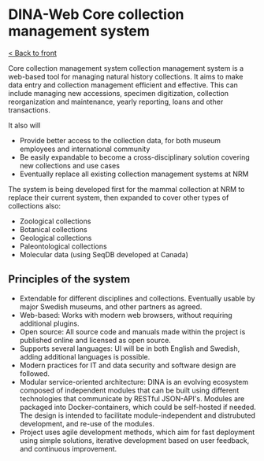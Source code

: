 # DINA-Web Core collection management system

[< Back to front](./)

Core collection management system collection management system is a web-based tool for managing natural history collections. It aims to make data entry and collection management efficient and effective. This can include managing new accessions, specimen digitization, collection reorganization and maintenance, yearly reporting, loans and other transactions.

It also will
- Provide better access to the collection data, for both museum employees and international community
- Be easily expandable to become a cross-disciplinary solution covering new collections and use cases
- Eventually replace all existing collection management systems at NRM

The system is being developed first for the mammal collection at NRM to replace their current system, then expanded to cover other types of collections also:

   - Zoological collections
   - Botanical collections
   - Geological collections
   - Paleontological collections
   - Molecular data (using SeqDB developed at Canada)


## Principles of the system

- Extendable for different disciplines and collections. Eventually usable by major Swedish museums, and other partners as agreed.
- Web-based: Works with modern web browsers, without requiring additional plugins.
- Open source: All source code and manuals made within the project is published online and licensed as open source.
- Supports several languages: UI will be in both English and Swedish, adding additional languages is possible.
- Modern practices for IT and data security and software design are followed.
- Modular service-oriented architecture: DINA is an evolving ecosystem composed of independent modules that can be built using different technologies that communicate by RESTful JSON-API's. Modules are packaged into Docker-containers, which could be self-hosted if needed. The design is intended to facilitate module-independent and distrubuted development, and re-use of the modules.
- Project uses agile development methods, which aim for fast deployment using simple solutions, iterative development based on user feedback, and continuous improvement.



